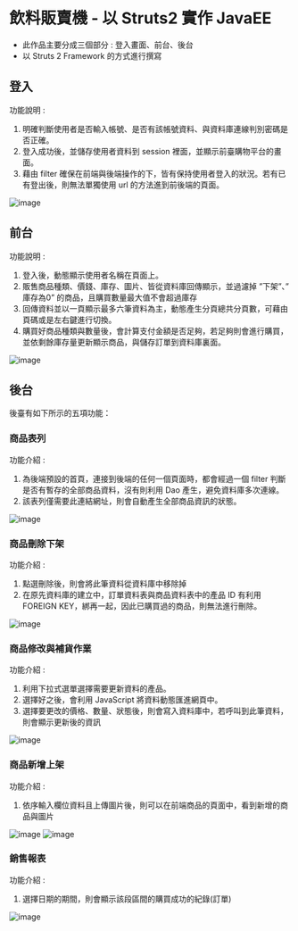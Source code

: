 # 飲料販賣機 - 以 Struts2 實作 JavaEE

- 此作品主要分成三個部分 : 登入畫面、前台、後台
- 以 Struts 2  Framework 的方式進行撰寫



## 登入

功能說明 :

1. 明確判斷使用者是否輸入帳號、是否有該帳號資料、與資料庫連線判別密碼是否正確。
2. 登入成功後，並儲存使用者資料到 session 裡面，並顯示前臺購物平台的畫面。
3. 藉由 filter 確保在前端與後端操作的下，皆有保持使用者登入的狀況。若有已有登出後，則無法單獨使用 url 的方法進到前後端的頁面。

![image](https://user-images.githubusercontent.com/61242521/133470889-2e98d3ea-42a7-4f4b-bcba-c7d063988487.png)



## 前台

功能說明 :

1. 登入後，動態顯示使用者名稱在頁面上。
2. 販售商品種類、價錢、庫存、圖片、皆從資料庫回傳顯示，並過濾掉 ”下架”、” 庫存為0” 的商品，且購買數量最大值不會超過庫存
3. 回傳資料並以一頁顯示最多六筆資料為主，動態產生分頁總共分頁數，可藉由頁碼或是左右鍵進行切換。
4. 購買好商品種類與數量後，會計算支付金額是否足夠，若足夠則會進行購買，並依剩餘庫存量更新顯示商品，與儲存訂單到資料庫裏面。

![image](https://user-images.githubusercontent.com/61242521/133470977-de1fb525-63b3-401b-9b31-55aaa28d7454.png)



## 後台

後臺有如下所示的五項功能：



### 商品表列

功能介紹 :

1. 為後端預設的首頁，連接到後端的任何一個頁面時，都會經過一個 filter 判斷是否有暫存的全部商品資料，沒有則利用 Dao 產生，避免資料庫多次連線。
2. 該表列僅需要此連結網址，則會自動產生全部商品資訊的狀態。

![image](https://user-images.githubusercontent.com/61242521/133471005-ec205659-6cb0-4781-ae65-a38130baed50.png)


### 商品刪除下架

功能介紹 :

1. 點選刪除後，則會將此筆資料從資料庫中移除掉
2. 在原先資料庫的建立中，訂單資料表與商品資料表中的產品 ID 有利用 FOREIGN KEY，綁再一起，因此已購買過的商品，則無法進行刪除。

![image](https://user-images.githubusercontent.com/61242521/133471026-7adb27e2-d9be-4db7-82b9-9a22fab264bc.png)


### 商品修改與補貨作業

功能介紹 : 

1. 利用下拉式選單選擇需要更新資料的產品。
2. 選擇好之後，會利用 JavaScript 將資料動態匯進網頁中。
3. 選擇要更改的價格、數量、狀態後，則會寫入資料庫中，若呼叫到此筆資料，則會顯示更新後的資訊

![image](https://user-images.githubusercontent.com/61242521/133471055-c7b225c8-b820-4ddc-a67c-ad63a79cf5d0.png)


### 商品新增上架

功能介紹 :

1. 依序輸入欄位資料且上傳圖片後，則可以在前端商品的頁面中，看到新增的商品與圖片

![image](https://user-images.githubusercontent.com/61242521/133471101-560838ae-f7f9-469a-8956-127cbc9816ea.png)
![image](https://user-images.githubusercontent.com/61242521/133471114-8bdaa3b2-dea8-4b07-8c40-3f3f512a4600.png)


### 銷售報表

功能介紹 :

1. 選擇日期的期間，則會顯示該段區間的購買成功的紀錄(訂單)

![image](https://user-images.githubusercontent.com/61242521/133471129-99154a16-19bf-4ef8-bc00-75bb1a8d286e.png)




